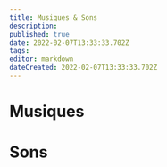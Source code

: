 ```yaml
---
title: Musiques & Sons
description: 
published: true
date: 2022-02-07T13:33:33.702Z
tags: 
editor: markdown
dateCreated: 2022-02-07T13:33:33.702Z
---
```


# Musiques



# Sons